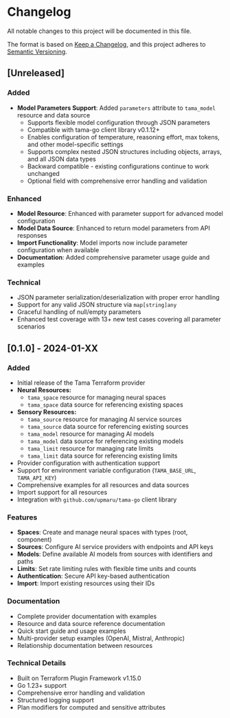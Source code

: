 # Changelog

All notable changes to this project will be documented in this file.

The format is based on [Keep a Changelog](https://keepachangelog.com/en/1.0.0/),
and this project adheres to [Semantic Versioning](https://semver.org/spec/v2.0.0.html).

## [Unreleased]

### Added
- **Model Parameters Support**: Added `parameters` attribute to `tama_model` resource and data source
  - Supports flexible model configuration through JSON parameters
  - Compatible with tama-go client library v0.1.12+
  - Enables configuration of temperature, reasoning effort, max tokens, and other model-specific settings
  - Supports complex nested JSON structures including objects, arrays, and all JSON data types
  - Backward compatible - existing configurations continue to work unchanged
  - Optional field with comprehensive error handling and validation

### Enhanced
- **Model Resource**: Enhanced with parameter support for advanced model configuration
- **Model Data Source**: Enhanced to return model parameters from API responses
- **Import Functionality**: Model imports now include parameter configuration when available
- **Documentation**: Added comprehensive parameter usage guide and examples

### Technical
- JSON parameter serialization/deserialization with proper error handling
- Support for any valid JSON structure via `map[string]any`
- Graceful handling of null/empty parameters
- Enhanced test coverage with 13+ new test cases covering all parameter scenarios

## [0.1.0] - 2024-01-XX

### Added
- Initial release of the Tama Terraform provider
- **Neural Resources:**
  - `tama_space` resource for managing neural spaces
  - `tama_space` data source for referencing existing spaces
- **Sensory Resources:**
  - `tama_source` resource for managing AI service sources
  - `tama_source` data source for referencing existing sources
  - `tama_model` resource for managing AI models
  - `tama_model` data source for referencing existing models
  - `tama_limit` resource for managing rate limits
  - `tama_limit` data source for referencing existing limits
- Provider configuration with authentication support
- Support for environment variable configuration (`TAMA_BASE_URL`, `TAMA_API_KEY`)
- Comprehensive examples for all resources and data sources
- Import support for all resources
- Integration with `github.com/upmaru/tama-go` client library

### Features
- **Spaces**: Create and manage neural spaces with types (root, component)
- **Sources**: Configure AI service providers with endpoints and API keys
- **Models**: Define available AI models from sources with identifiers and paths
- **Limits**: Set rate limiting rules with flexible time units and counts
- **Authentication**: Secure API key-based authentication
- **Import**: Import existing resources using their IDs

### Documentation
- Complete provider documentation with examples
- Resource and data source reference documentation
- Quick start guide and usage examples
- Multi-provider setup examples (OpenAI, Mistral, Anthropic)
- Relationship documentation between resources

### Technical Details
- Built on Terraform Plugin Framework v1.15.0
- Go 1.23+ support
- Comprehensive error handling and validation
- Structured logging support
- Plan modifiers for computed and sensitive attributes